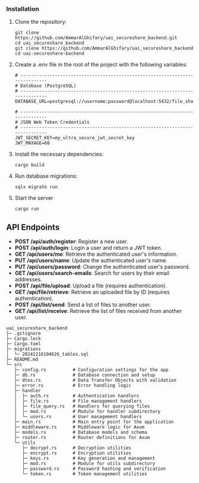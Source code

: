 ### Installation

1. Clone the repository:

   ```
   git clone https://github.com/AmmarAlGhifary/uai_secureshare_backend.git
   cd uai_secureshare_backend
   git clone https://github.com/AmmarAlGhifary/uai_secureshare_backend
   cd uai-secureshare-backend
   ```
2. Create a .env file in the root of the project with the following variables:

    ```
    # -----------------------------------------------------------------------------
    # Database (PostgreSQL)
    # -----------------------------------------------------------------------------
    DATABASE_URL=postgresql://username:password@localhost:5432/file_share

    # -----------------------------------------------------------------------------
    # JSON Web Token Credentials
    # -----------------------------------------------------------------------------
    JWT_SECRET_KEY=my_ultra_secure_jwt_secret_key
    JWT_MAXAGE=60
    ```

3. Install the necessary dependencies:

    ```
    cargo build
    ```

4. Run database migrations:

    ```
    sqlx migrate run
    ```

5. Start the server

    ```
    cargo run
    ```

## API Endpoints

- **POST /api/auth/register**: Register a new user.
- **POST /api/auth/login**: Login a user and return a JWT token.
- **GET /api/users/me**: Retrieve the authenticated user's information.
- **PUT /api/users/name**: Update the authenticated user's name.
- **PUT /api/users/password**: Change the authenticated user's password.
- **GET /api/users/search-emails**: Search for users by their email addresses.
- **POST /api/file/upload**: Upload a file (requires authentication).
- **GET /api/file/retrieve**: Retrieve an uploaded file by ID (requires authentication).
- **POST /api/list/send**: Send a list of files to another user.
- **GET /api/list/receive**: Retrieve the list of files received from another user.


```
uai_secureshare_backend
├─ .gitignore
├─ Cargo.lock
├─ Cargo.toml
├─ migrations
│  └─ 20241216104626_tables.sql
├─ README.md
└─ src
   ├─ config.rs          # Configuration settings for the app
   ├─ db.rs              # Database connection and setup
   ├─ dtos.rs            # Data Transfer Objects with validation
   ├─ error.rs           # Error handling logic
   ├─ handler
   │  ├─ auth.rs         # Authentication handlers
   │  ├─ file.rs         # File management handlers
   │  ├─ file_query.rs   # Handlers for querying files
   │  ├─ mod.rs          # Module for handler subdirectory
   │  └─ users.rs        # User management handlers
   ├─ main.rs            # Main entry point for the application
   ├─ middleware.rs      # Middleware logic for Axum
   ├─ models.rs          # Database models and schema
   ├─ router.rs          # Router definitions for Axum
   └─ utils
      ├─ decrypt.rs      # Decryption utilities
      ├─ encrypt.rs      # Encryption utilities
      ├─ keys.rs         # Key generation and management
      ├─ mod.rs          # Module for utils subdirectory
      ├─ password.rs     # Password hashing and verification
      └─ token.rs        # Token management utilities
```
